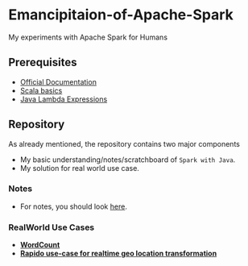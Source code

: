 # Emancipitaion-of-Apache-Spark
My experiments with Apache Spark for Humans

## Prerequisites
- [Official Documentation](https://spark.apache.org/)
- [Scala basics](https://www.scala-lang.org/)
- [Java Lambda Expressions](https://docs.oracle.com/javase/tutorial/java/javaOO/lambdaexpressions.html)

## Repository
As already mentioned, the repository contains two major components

- My basic understanding/notes/scratchboard of `Spark with Java`.
- My solution for real world use case.

### Notes
- For notes, you should look [here](https://github.com/akshaybahadur21/Emancipitaion-of-Apache-Spark/tree/master/Basics).

### RealWorld Use Cases

- [**WordCount**](https://github.com/akshaybahadur21/Emancipitaion-of-Apache-Spark/tree/master/WordCount)
- [**Rapido use-case for realtime geo location transformation**](https://github.com/akshaybahadur21/Emancipitaion-of-Apache-Spark/tree/master/Rapido)

